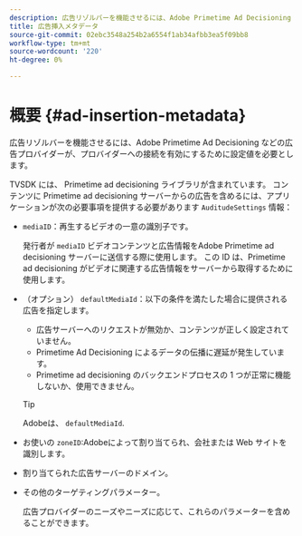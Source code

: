 ```yaml
---
description: 広告リゾルバーを機能させるには、Adobe Primetime Ad Decisioning などの広告プロバイダーが、プロバイダーへの接続を有効にするために設定値を必要とします。
title: 広告挿入メタデータ
source-git-commit: 02ebc3548a254b2a6554f1ab34afbb3ea5f09bb8
workflow-type: tm+mt
source-wordcount: '220'
ht-degree: 0%

---
```


# 概要 {#ad-insertion-metadata}

広告リゾルバーを機能させるには、Adobe Primetime Ad Decisioning などの広告プロバイダーが、プロバイダーへの接続を有効にするために設定値を必要とします。

TVSDK には、 Primetime ad decisioning ライブラリが含まれています。 コンテンツに Primetime ad decisioning サーバーからの広告を含めるには、アプリケーションが次の必要事項を提供する必要があります `AuditudeSettings` 情報：

* `mediaID`：再生するビデオの一意の識別子です。

  発行者が `mediaID` ビデオコンテンツと広告情報をAdobe Primetime ad decisioning サーバーに送信する際に使用します。 この ID は、Primetime ad decisioning がビデオに関連する広告情報をサーバーから取得するために使用します。

* （オプション） `defaultMediaId`：以下の条件を満たした場合に提供される広告を指定します。

   * 広告サーバーへのリクエストが無効か、コンテンツが正しく設定されていません。
   * Primetime Ad Decisioning によるデータの伝播に遅延が発生しています。
   * Primetime ad decisioning のバックエンドプロセスの 1 つが正常に機能しないか、使用できません。

  >[!TIP]
  >
  >Adobeは、 `defaultMediaId`.

* お使いの `zoneID`:Adobeによって割り当てられ、会社または Web サイトを識別します。
* 割り当てられた広告サーバーのドメイン。
* その他のターゲティングパラメーター。

  広告プロバイダーのニーズやニーズに応じて、これらのパラメーターを含めることができます。
